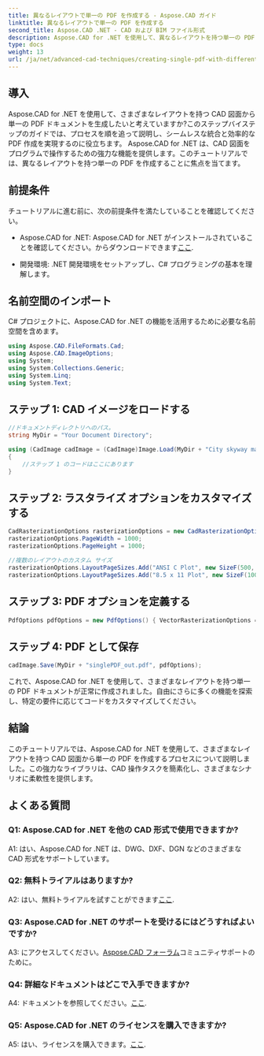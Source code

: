 ```yaml
---
title: 異なるレイアウトで単一の PDF を作成する - Aspose.CAD ガイド
linktitle: 異なるレイアウトで単一の PDF を作成する
second_title: Aspose.CAD .NET - CAD および BIM ファイル形式
description: Aspose.CAD for .NET を使用して、異なるレイアウトを持つ単一の PDF を作成します。シームレスな統合と効率的な PDF 生成については、ステップバイステップのガイドに従ってください。
type: docs
weight: 13
url: /ja/net/advanced-cad-techniques/creating-single-pdf-with-different-layouts/
---
```

## 導入

Aspose.CAD for .NET を使用して、さまざまなレイアウトを持つ CAD 図面から単一の PDF ドキュメントを生成したいと考えていますか?このステップバイステップのガイドでは、プロセスを順を追って説明し、シームレスな統合と効率的な PDF 作成を実現するのに役立ちます。 Aspose.CAD for .NET は、CAD 図面をプログラムで操作するための強力な機能を提供します。このチュートリアルでは、異なるレイアウトを持つ単一の PDF を作成することに焦点を当てます。

## 前提条件

チュートリアルに進む前に、次の前提条件を満たしていることを確認してください。

-  Aspose.CAD for .NET: Aspose.CAD for .NET がインストールされていることを確認してください。からダウンロードできます[ここ](https://releases.aspose.com/cad/net/).

- 開発環境: .NET 開発環境をセットアップし、C# プログラミングの基本を理解します。

## 名前空間のインポート

C# プロジェクトに、Aspose.CAD for .NET の機能を活用するために必要な名前空間を含めます。

```csharp
using Aspose.CAD.FileFormats.Cad;
using Aspose.CAD.ImageOptions;
using System;
using System.Collections.Generic;
using System.Linq;
using System.Text;
```

## ステップ 1: CAD イメージをロードする

```csharp
//ドキュメントディレクトリへのパス。
string MyDir = "Your Document Directory";

using (CadImage cadImage = (CadImage)Image.Load(MyDir + "City skyway map.dwg"))
{
    //ステップ 1 のコードはここにあります
}
```

## ステップ 2: ラスタライズ オプションをカスタマイズする

```csharp
CadRasterizationOptions rasterizationOptions = new CadRasterizationOptions();
rasterizationOptions.PageWidth = 1000;
rasterizationOptions.PageHeight = 1000;

//複数のレイアウトのカスタム サイズ
rasterizationOptions.LayoutPageSizes.Add("ANSI C Plot", new SizeF(500, 1000));
rasterizationOptions.LayoutPageSizes.Add("8.5 x 11 Plot", new SizeF(1000, 100));
```

## ステップ 3: PDF オプションを定義する

```csharp
PdfOptions pdfOptions = new PdfOptions() { VectorRasterizationOptions = rasterizationOptions };
```

## ステップ 4: PDF として保存

```csharp
cadImage.Save(MyDir + "singlePDF_out.pdf", pdfOptions);
```

これで、Aspose.CAD for .NET を使用して、さまざまなレイアウトを持つ単一の PDF ドキュメントが正常に作成されました。自由にさらに多くの機能を探索し、特定の要件に応じてコードをカスタマイズしてください。

## 結論

このチュートリアルでは、Aspose.CAD for .NET を使用して、さまざまなレイアウトを持つ CAD 図面から単一の PDF を作成するプロセスについて説明しました。この強力なライブラリは、CAD 操作タスクを簡素化し、さまざまなシナリオに柔軟性を提供します。

## よくある質問

### Q1: Aspose.CAD for .NET を他の CAD 形式で使用できますか?

A1: はい、Aspose.CAD for .NET は、DWG、DXF、DGN などのさまざまな CAD 形式をサポートしています。

### Q2: 無料トライアルはありますか?

 A2: はい、無料トライアルを試すことができます[ここ](https://releases.aspose.com/).

### Q3: Aspose.CAD for .NET のサポートを受けるにはどうすればよいですか?

 A3: にアクセスしてください。[Aspose.CAD フォーラム](https://forum.aspose.com/c/cad/19)コミュニティサポートのために。

### Q4: 詳細なドキュメントはどこで入手できますか?

 A4: ドキュメントを参照してください。[ここ](https://reference.aspose.com/cad/net/).

### Q5: Aspose.CAD for .NET のライセンスを購入できますか?

 A5: はい、ライセンスを購入できます。[ここ](https://purchase.aspose.com/buy).